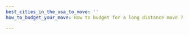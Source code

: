 ```yaml
---
best_cities_in_the_usa_to_move: ''
how_to_budget_your_move: How to budget for a long distance move ?

---
```

